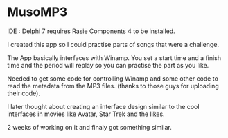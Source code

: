 # MusoMP3

IDE : Delphi 7
requires Rasie Components 4 to be installed.

I created this app so I could practise parts of songs that were a challenge.

The App basically interfaces with Winamp.  You set a start time and a finish time and the period will replay 
so you can practise the part as you like.

Needed to get some code for controlling Winamp and some other code to read the metadata from the MP3 files. (thanks to those guys for uploading their code).

I later thought about creating an interface design similar to the cool interfaces in movies like Avatar, Star Trek and the likes.

2 weeks of working on it and finaly got something similar.
